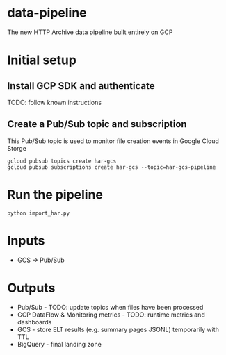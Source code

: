 # data-pipeline
The new HTTP Archive data pipeline built entirely on GCP

# Initial setup

## Install GCP SDK and authenticate
TODO: follow known instructions

## Create a Pub/Sub topic and subscription
This Pub/Sub topic is used to monitor file creation events in Google Cloud Storge

```commandline
gcloud pubsub topics create har-gcs
gcloud pubsub subscriptions create har-gcs --topic=har-gcs-pipeline
```

# Run the pipeline
```commandline
python import_har.py
```

# Inputs

- GCS -> Pub/Sub

# Outputs

- Pub/Sub - TODO: update topics when files have been processed
- GCP DataFlow & Monitoring metrics - TODO: runtime metrics and dashboards
- GCS - store ELT results (e.g. summary pages JSONL) temporarily with TTL
- BigQuery - final landing zone